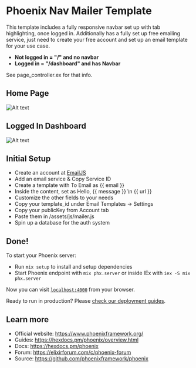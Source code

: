 # Phoenix Nav Mailer Template


This template includes a fully responsive navbar set up with tab highlighting, once logged in. Additionally has a fully set up free emailing service, just need to create your free account and set up an email template for your use case.

- **Not logged in = "/" and no navbar**
- **Logged in = "/dashboard" and has Navbar**

See page_controller.ex for that info.
## Home Page

![Alt text](https://i.imgur.com/PGZEyUw.png)

## Logged In Dashboard

![Alt text](https://i.imgur.com/XxDF0en.png)

## Initial Setup

- Create an account at [EmailJS](https://www.emailjs.com/)
- Add an email service & Copy Service ID
- Create a template with To Email as {{ email }}
- Inside the content, set as Hello, {{ message }} \n {{ url }}
- Customize the other fields to your needs
- Copy your template_id under Email Templates -> Settings
- Copy your publicKey from Account tab
- Paste them in /assets/js/mailer.js
- Spin up a database for the auth system

## Done!

To start your Phoenix server:

- Run `mix setup` to install and setup dependencies
- Start Phoenix endpoint with `mix phx.server` or inside IEx with `iex -S mix phx.server`

Now you can visit [`localhost:4000`](http://localhost:4000) from your browser.

Ready to run in production? Please [check our deployment guides](https://hexdocs.pm/phoenix/deployment.html).

## Learn more

- Official website: https://www.phoenixframework.org/
- Guides: https://hexdocs.pm/phoenix/overview.html
- Docs: https://hexdocs.pm/phoenix
- Forum: https://elixirforum.com/c/phoenix-forum
- Source: https://github.com/phoenixframework/phoenix
